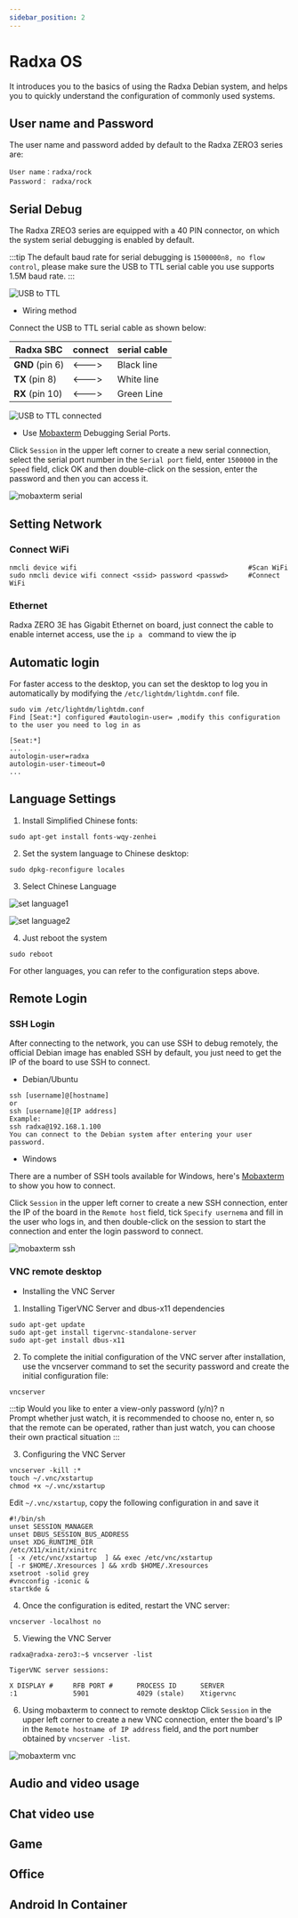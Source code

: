 ```yaml
---
sidebar_position: 2
---
```


# Radxa OS

It introduces you to the basics of using the Radxa Debian system, and helps you to quickly understand the configuration of commonly used systems.

## User name and Password

The user name and password added by default to the Radxa ZERO3 series are:

```
User name：radxa/rock
Password： radxa/rock
```

## Serial Debug

The Radxa ZREO3 series are equipped with a 40 PIN connector, on which the system serial debugging is enabled by default.

:::tip
The default baud rate for serial debugging is ``1500000n8, no flow control``, please make sure the USB to TTL serial cable you use supports 1.5M baud rate.
:::

![USB to TTL](/img/accessories/600px-Usb2ttl-cable-definition.webp)


- Wiring method

Connect the USB to TTL serial cable as shown below:

| Radxa SBC       | connect  | serial cable |
| --------------- | ----- | ------ |
| **GND** (pin 6) | <---> | Black line |
| **TX** (pin 8)  | <---> | White line |
| **RX** (pin 10) | <---> | Green Line |

![USB to TTL connected](/img/accessories/1000px-Serial-connection.webp)

- Use [Mobaxterm](https://mobaxterm.mobatek.net/) Debugging Serial Ports.

Click ``Session`` in the upper left corner to create a new serial connection, select the serial port number in the ``Serial port`` field, enter ``1500000`` in the ``Speed`` field, click OK and then double-click on the session, enter the password and then you can access it.

![mobaxterm serial ](/img/zero/zero3w/mobaxterm-serial.webp)

## Setting Network

### Connect WiFi

```
nmcli device wifi                                           #Scan WiFi
sudo nmcli device wifi connect <ssid> password <passwd>     #Connect WiFi
```

### Ethernet

Radxa ZERO 3E has Gigabit Ethernet on board, just connect the cable to enable internet access, use the ``ip a `` command to view the ip

## Automatic login

For faster access to the desktop, you can set the desktop to log you in automatically by modifying the ``/etc/lightdm/lightdm.conf`` file.

```
sudo vim /etc/lightdm/lightdm.conf
Find [Seat:*] configured #autologin-user= ,modify this configuration to the user you need to log in as

[Seat:*]
...
autologin-user=radxa
autologin-user-timeout=0
...
```

## Language Settings

1. Install Simplified Chinese fonts:
```
sudo apt-get install fonts-wqy-zenhei
```

2. Set the system language to Chinese desktop:
```
sudo dpkg-reconfigure locales
```

3. Select Chinese Language

![set language1 ](/img/zero/zero3w/set-language1.webp)

![set language2 ](/img/zero/zero3w/set-language2.webp)

4. Just reboot the system
```
sudo reboot
```

For other languages, you can refer to the configuration steps above.

## Remote Login

### SSH Login

After connecting to the network, you can use SSH to debug remotely, the official Debian image has enabled SSH by default, you just need to get the IP of the board to use SSH to connect.

- Debian/Ubuntu
```
ssh [username]@[hostname]
or
ssh [username]@[IP address]
Example:
ssh radxa@192.168.1.100
You can connect to the Debian system after entering your user password.
```

- Windows

There are a number of SSH tools available for Windows, here's [Mobaxterm](https://mobaxterm.mobatek.net/) to show you how to connect.

Click ``Session`` in the upper left corner to create a new SSH connection, enter the IP of the board in the ``Remote host`` field, tick ``Specify usernema`` and fill in the user who logs in, and then double-click on the session to start the connection and enter the login password to connect.

![mobaxterm ssh ](/img/zero/zero3w/mobaxterm-ssh.webp)

### VNC remote desktop

- Installing the VNC Server

1. Installing TigerVNC Server and dbus-x11 dependencies

```
sudo apt-get update
sudo apt-get install tigervnc-standalone-server
sudo apt-get install dbus-x11
```

2. To complete the initial configuration of the VNC server after installation, use the vncserver command to set the security password and create the initial configuration file:
```
vncserver
```
:::tip
Would you like to enter a view-only password (y/n)? n  
Prompt whether just watch, it is recommended to choose no, enter n, so that the remote can be operated, rather than just watch, you can choose their own practical situation
:::

3. Configuring the VNC Server
```
vncserver -kill :*
touch ~/.vnc/xstartup
chmod +x ~/.vnc/xstartup
```
Edit ``~/.vnc/xstartup``, copy the following configuration in and save it
```
#!/bin/sh
unset SESSION_MANAGER
unset DBUS_SESSION_BUS_ADDRESS
unset XDG_RUNTIME_DIR
/etc/X11/xinit/xinitrc
[ -x /etc/vnc/xstartup  ] && exec /etc/vnc/xstartup
[ -r $HOME/.Xresources ] && xrdb $HOME/.Xresources
xsetroot -solid grey
#vncconfig -iconic &
startkde &
```

4. Once the configuration is edited, restart the VNC server:

```
vncserver -localhost no
```

5. Viewing the VNC Server
```
radxa@radxa-zero3:~$ vncserver -list

TigerVNC server sessions:

X DISPLAY #     RFB PORT #      PROCESS ID      SERVER
:1              5901            4029 (stale)    Xtigervnc
```

6. Using mobaxterm to connect to remote desktop
Click ``Session`` in the upper left corner to create a new VNC connection, enter the board's IP in the ``Remote hostname of IP address`` field, and the port number obtained by ``vncserver -list``.

![mobaxterm vnc ](/img/zero/zero3w/mobaxterm-vnc.webp)

## Audio and video usage

## Chat video use

## Game

## Office

## Android In Container
